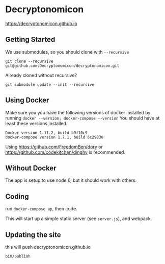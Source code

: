 # Decryptonomicon
https://decryptonomicon.github.io

## Getting Started

We use submodules, so you should clone with `--recursive`

```
git clone --recursive git@github.com:Decryptonomicon/decryptonomicon.git
```

Already cloned without recursive?
```
git submodule update --init --recursive
```

## Using Docker

Make sure you you have the following versions of docker installed by running
`docker --version; docker-compose --version`
You should have at least these versions installed.
```
Docker version 1.11.2, build b9f10c9
docker-compose version 1.7.1, build 6c29830
```

Using https://github.com/FreedomBen/dory or https://github.com/codekitchen/dinghy is recommended.

## Without Docker

The app is setup to use node 6, but it should work with others.

## Coding

run `docker-compose up`, then code.

This will start up a simple static server (see `server.js`), and webpack.

## Updating the site
this will push decryptonomicon.github.io
```
bin/publish
```
